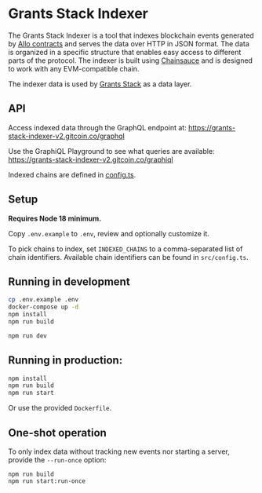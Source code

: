 # Grants Stack Indexer

The Grants Stack Indexer is a tool that indexes blockchain events generated by [Allo contracts](https://github.com/Allo-Protocol/contracts) and serves the data over HTTP in JSON format. The data is organized in a specific structure that enables easy access to different parts of the protocol. The indexer is built using [Chainsauce](https://github.com/boudra/chainsauce) and is designed to work with any EVM-compatible chain.

The indexer data is used by [Grants Stack](https://github.com/gitcoinco/grants-stack) as a data layer.

## API

Access indexed data through the GraphQL endpoint at: https://grants-stack-indexer-v2.gitcoin.co/graphql

Use the GraphiQL Playground to see what queries are available: https://grants-stack-indexer-v2.gitcoin.co/graphiql

Indexed chains are defined in [config.ts](src/config.ts).

## Setup

**Requires Node 18 minimum.**

Copy `.env.example` to `.env`, review and optionally customize it.

To pick chains to index, set `INDEXED_CHAINS` to a comma-separated list of chain identifiers. Available chain identifiers can be found in `src/config.ts`.

## Running in development

```bash
cp .env.example .env
docker-compose up -d
npm install
npm run build

npm run dev
```

## Running in production:

```bash
npm install
npm run build
npm run start
```

Or use the provided `Dockerfile`.

## One-shot operation

To only index data without tracking new events nor starting a server, provide the `--run-once` option:

```
npm run build
npm run start:run-once
```
